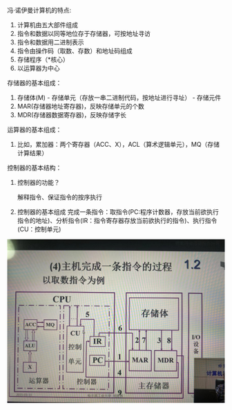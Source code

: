 冯·诺伊曼计算机的特点:
1. 计算机由五大部件组成
2. 指令和数据以同等地位存于存储器，可按地址寻访
3. 指令和数据用二进制表示
4. 指令由操作码（取数、存数）和地址码组成
5. 存储程序（*核心）
6. 以运算器为中心

存储器的基本组成：
1. 存储体(M) - 存储单元（存放一串二进制代码，按地址进行寻址） - 存储元件
2. MAR(存储器地址寄存器)，反映存储单元的个数
3. MDR(存储器数据寄存器)，反映存储字长

运算器的基本组成：
1. 比如，累加器：两个寄存器（ACC、X），ACL（算术逻辑单元），MQ（存储计算结果）

控制器的基本结构：
1. 控制器的功能？

    解释指令、保证指令的按序执行
2. 控制器的基本组成
    完成一条指令：取指令(PC:程序计数器，存放当前欲执行指令的地址)、分析指令(IR：指令寄存器存放当前欲执行的指令)、执行指令(CU：控制单元)
    
![整体](../images/WechatIMG27.jpeg)